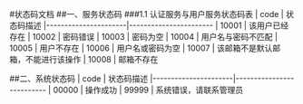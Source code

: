 #状态码文档
##一、服务状态码
###1.1 认证服务与用户服务状态码表
| code                 | 状态码描述
|----------------------|-----------------------
| 10001                | 该用户已经存在
| 10002                | 密码错误
| 10003                | 密码为空
| 10004                | 用户名与密码不匹配
| 10005                | 用户不存在
| 10006                | 用户名或密码为空
| 10007                | 该邮箱不是默认邮箱，不能进行该操作
| 10008                | 邮箱不存在




##二、系统状态码
| code                 | 状态码描述
|----------------------|--------------------------
| 00000                | 操作成功
| 99999                | 系统错误，请联系管理员
